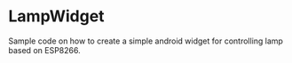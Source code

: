# LampWidget
Sample code on how to create a simple android widget for controlling lamp based on ESP8266. 


